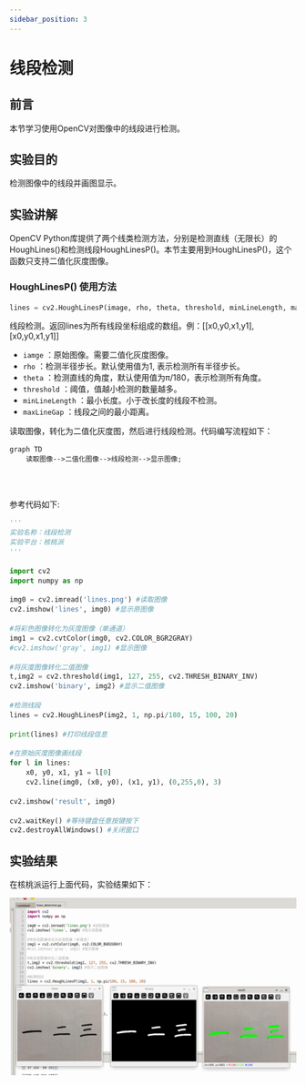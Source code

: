 ```yaml
---
sidebar_position: 3
---
```


# 线段检测

## 前言

本节学习使用OpenCV对图像中的线段进行检测。

## 实验目的

检测图像中的线段并画图显示。

## 实验讲解

OpenCV Python库提供了两个线类检测方法，分别是检测直线（无限长）的HoughLines()和检测线段HoughLinesP()。本节主要用到HoughLinesP()，这个函数只支持二值化灰度图像。

### HoughLinesP() 使用方法

```python
lines = cv2.HoughLinesP(image, rho, theta, threshold, minLineLength, maxLineGap)
```
线段检测。返回lines为所有线段坐标组成的数组。例：[[x0,y0,x1,y1],[x0,y0,x1,y1]]
- `iamge` ：原始图像。需要二值化灰度图像。
- `rho` ：检测半径步长。默认使用值为1, 表示检测所有半径步长。
- `theta` ：检测直线的角度，默认使用值为π/180，表示检测所有角度。
- `threshold` ：阈值，值越小检测的数量越多。
- `minLineLength` ：最小长度。小于改长度的线段不检测。
- `maxLineGap` ：线段之间的最小距离。

读取图像，转化为二值化灰度图，然后进行线段检测。代码编写流程如下：

```mermaid
graph TD
    读取图像-->二值化图像-->线段检测-->显示图像;
```

<br></br>

参考代码如下:

```python
'''
实验名称：线段检测
实验平台：核桃派
'''

import cv2
import numpy as np

img0 = cv2.imread('lines.png') #读取图像
cv2.imshow('lines', img0) #显示原图像

#将彩色图像转化为灰度图像（单通道）
img1 = cv2.cvtColor(img0, cv2.COLOR_BGR2GRAY)
#cv2.imshow('gray', img1) #显示图像

#将灰度图像转化二值图像
t,img2 = cv2.threshold(img1, 127, 255, cv2.THRESH_BINARY_INV)
cv2.imshow('binary', img2) #显示二值图像

#检测线段
lines = cv2.HoughLinesP(img2, 1, np.pi/180, 15, 100, 20)

print(lines) #打印线段信息

#在原始灰度图像画线段
for l in lines:    
    x0, y0, x1, y1 = l[0]
    cv2.line(img0, (x0, y0), (x1, y1), (0,255,0), 3)

cv2.imshow('result', img0)

cv2.waitKey() #等待键盘任意按键按下
cv2.destroyAllWindows() #关闭窗口

```

## 实验结果

在核桃派运行上面代码，实验结果如下：

![line_detection](./img/line_detection/line_detection1.png)